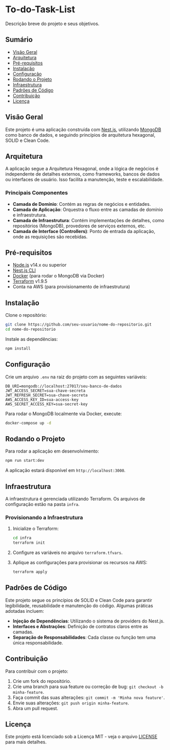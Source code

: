 # To-do-Task-List

Descrição breve do projeto e seus objetivos.

## Sumário

- [Visão Geral](#visão-geral)
- [Arquitetura](#arquitetura)
- [Pré-requisitos](#pré-requisitos)
- [Instalação](#instalação)
- [Configuração](#configuração)
- [Rodando o Projeto](#rodando-o-projeto)
- [Infraestrutura](#infraestrutura)
- [Padrões de Código](#padrões-de-código)
- [Contribuição](#contribuição)
- [Licença](#licença)

## Visão Geral

Este projeto é uma aplicação construída com [Nest.js](https://nestjs.com/), utilizando [MongoDB](https://www.mongodb.com/) como banco de dados, e seguindo princípios de arquitetura hexagonal, SOLID e Clean Code.

## Arquitetura

A aplicação segue a Arquitetura Hexagonal, onde a lógica de negócios é independente de detalhes externos, como frameworks, bancos de dados ou interfaces de usuário. Isso facilita a manutenção, teste e escalabilidade.

### Principais Componentes

- **Camada de Domínio**: Contém as regras de negócios e entidades.
- **Camada de Aplicação**: Orquestra o fluxo entre as camadas de domínio e infraestrutura.
- **Camada de Infraestrutura**: Contém implementações de detalhes, como repositórios (MongoDB), provedores de serviços externos, etc.
- **Camada de Interface (Controllers)**: Ponto de entrada da aplicação, onde as requisições são recebidas.

## Pré-requisitos

- [Node.js](https://nodejs.org/) v14.x ou superior
- [Nest.js CLI](https://docs.nestjs.com/cli/overview)
- [Docker](https://www.docker.com/) (para rodar o MongoDB via Docker)
- [Terraform](https://www.terraform.io/) v1.9.5
- Conta na AWS (para provisionamento de infraestrutura)

## Instalação

Clone o repositório:

```bash
git clone https://github.com/seu-usuario/nome-do-repositorio.git
cd nome-do-repositorio
```

Instale as dependências:

```bash
npm install
```

## Configuração

Crie um arquivo `.env` na raiz do projeto com as seguintes variáveis:

```env
DB_URI=mongodb://localhost:27017/seu-banco-de-dados
JWT_ACCESS_SECRET=sua-chave-secreta
JWT_REFRESH_SECRET=sua-chave-secreta
AWS_ACCESS_KEY_ID=sua-access-key
AWS_SECRET_ACCESS_KEY=sua-secret-key
```

Para rodar o MongoDB localmente via Docker, execute:

```bash
docker-compose up -d
```

## Rodando o Projeto

Para rodar a aplicação em desenvolvimento:

```bash
npm run start:dev
```

A aplicação estará disponível em `http://localhost:3000`.

## Infraestrutura

A infraestrutura é gerenciada utilizando Terraform. Os arquivos de configuração estão na pasta `infra`.

### Provisionando a Infraestrutura

1. Inicialize o Terraform:

   ```bash
   cd infra
   terraform init
   ```

2. Configure as variáveis no arquivo `terraform.tfvars`.

3. Aplique as configurações para provisionar os recursos na AWS:

   ```bash
   terraform apply
   ```

## Padrões de Código

Este projeto segue os princípios de SOLID e Clean Code para garantir legibilidade, reusabilidade e manutenção do código. Algumas práticas adotadas incluem:

- **Injeção de Dependências**: Utilizando o sistema de providers do Nest.js.
- **Interfaces e Abstrações**: Definição de contratos claros entre as camadas.
- **Separação de Responsabilidades**: Cada classe ou função tem uma única responsabilidade.

## Contribuição

Para contribuir com o projeto:

1. Crie um fork do repositório.
2. Crie uma branch para sua feature ou correção de bug: `git checkout -b minha-feature`.
3. Faça commit das suas alterações: `git commit -m 'Minha nova feature'`.
4. Envie suas alterações: `git push origin minha-feature`.
5. Abra um pull request.

## Licença

Este projeto está licenciado sob a Licença MIT - veja o arquivo [LICENSE](LICENSE) para mais detalhes.
